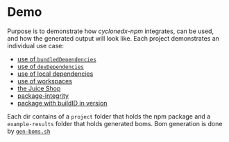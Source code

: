 # Demo

Purpose is to demonstrate how _cyclonedx-npm_ integrates, can be used, and how the generated output will look like.
Each project demonstrates an individual use case:

* [use of `bundledDependencies`](bundled-dependencies)
* [use of `devDependencies`](dev-dependencies)
* [use of local dependencies](local-dependencies)
* [use of workspaces](local-workspaces)
* [the Juice Shop](juice-shop)
* [package-integrity](package-integrity)
* [package with buildID in version](package-with-build-id)

Each dir contains of a `project` folder that holds the npm package
and a `example-results` folder that holds generated boms.
Bom generation is done by [`gen-boms.sh`](gen-boms.sh)
